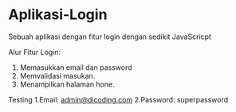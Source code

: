 # Aplikasi-Login
Sebuah aplikasi dengan fitur login dengan sedikit JavaScricpt

Alur Fitur Login:
1. Memasukkan email dan password
2. Memvalidasi masukan.
3. Menampilkan halaman hone.

Testing
1.Email: admin@dicoding.com
2.Password: superpassword
